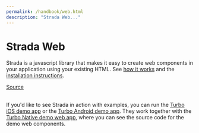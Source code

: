 ```yaml
---
permalink: /handbook/web.html
description: "Strada Web..."
---
```


# Strada Web

Strada is a javascript library that makes it easy to create web components in your application using your existing HTML. See [how it works](/handbook/how-it-works) and the [installation instructions](/handbook/installing).

<div class="landing-actions">
  <a class="landing-actions__item" href="https://github.com/hotwired/strada-web">
    <div class="landing-actions__icon landing-actions__icon--github" aria-hidden="true"></div>
    Source
  </a>
</div>

<br/>

If you'd like to see Strada in action with examples, you can run the [Turbo iOS demo app](https://github.com/hotwired/turbo-ios/tree/main/Demo) or the [Turbo Android demo app](https://github.com/hotwired/turbo-android/tree/main/demo). They work together with the [Turbo Native demo web app](https://github.com/hotwired/turbo-native-demo), where you can see the source code for the demo web components.
